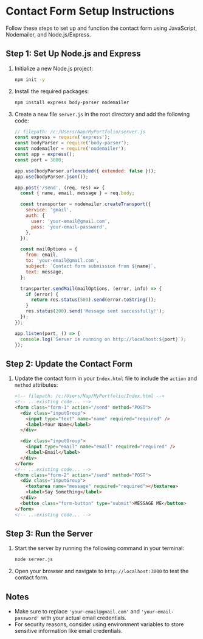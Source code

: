 # Contact Form Setup Instructions

Follow these steps to set up and function the contact form using JavaScript, Nodemailer, and Node.js/Express.

## Step 1: Set Up Node.js and Express

1. Initialize a new Node.js project:

   ```bash
   npm init -y
   ```

2. Install the required packages:

   ```bash
   npm install express body-parser nodemailer
   ```

3. Create a new file `server.js` in the root directory and add the following code:

   ```javascript
   // filepath: /c:/Users/Nap/MyPortfolio/server.js
   const express = require('express');
   const bodyParser = require('body-parser');
   const nodemailer = require('nodemailer');
   const app = express();
   const port = 3000;

   app.use(bodyParser.urlencoded({ extended: false }));
   app.use(bodyParser.json());

   app.post('/send', (req, res) => {
     const { name, email, message } = req.body;

     const transporter = nodemailer.createTransport({
       service: 'gmail',
       auth: {
         user: 'your-email@gmail.com',
         pass: 'your-email-password',
       },
     });

     const mailOptions = {
       from: email,
       to: 'your-email@gmail.com',
       subject: `Contact form submission from ${name}`,
       text: message,
     };

     transporter.sendMail(mailOptions, (error, info) => {
       if (error) {
         return res.status(500).send(error.toString());
       }
       res.status(200).send('Message sent successfully!');
     });
   });

   app.listen(port, () => {
     console.log(`Server is running on http://localhost:${port}`);
   });
   ```

## Step 2: Update the Contact Form

1. Update the contact form in your `Index.html` file to include the `action` and `method` attributes:

   ```html
   <!-- filepath: /c:/Users/Nap/MyPortfolio/Index.html -->
   <!-- ...existing code... -->
   <form class="form-1" action="/send" method="POST">
     <div class="inputGroup">
       <input type="text" name="name" required="required" />
       <label>Your Name</label>
     </div>

     <div class="inputGroup">
       <input type="email" name="email" required="required" />
       <label>Email</label>
     </div>
   </form>
   <!-- ...existing code... -->
   <form class="form-2" action="/send" method="POST">
     <div class="inputGroup">
       <textarea name="message" required="required"></textarea>
       <label>Say Something</label>
     </div>
     <button class="form-button" type="submit">MESSAGE ME</button>
   </form>
   <!-- ...existing code... -->
   ```

## Step 3: Run the Server

1. Start the server by running the following command in your terminal:

   ```bash
   node server.js
   ```

2. Open your browser and navigate to `http://localhost:3000` to test the contact form.

## Notes

- Make sure to replace `'your-email@gmail.com'` and `'your-email-password'` with your actual email credentials.
- For security reasons, consider using environment variables to store sensitive information like email credentials.

